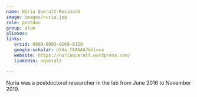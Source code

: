 ```yaml
---
name: Núria Queralt-Rosinach
image: images/nuria.jpg
role: postdoc
group: alum
aliases:
links:
   orcid: 0000-0003-0169-8159
   google-scholar: bS4a_T8AAAAJ&hl=ca
   website: https://nuriaqueralt.wordpress.com/
   linkedin: nqueralt

---
```


Nuria was a postdoctoral researcher in the lab from June 2016 to November 2019.